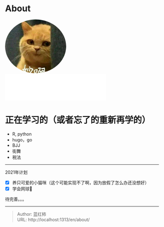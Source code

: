 # About

<img src="/author.jpg" alt="博客蓝红柿的头像" class="img_avatar" width="200px" style="border-radius:100%">

<iframe frameborder="no" border="0" marginwidth="0" marginheight="0" width=330 height=86 src="//music.163.com/outchain/player?type=2&id=1698603&auto=1&height=66"></iframe>

# 正在学习的（或者忘了的重新再学的）
* R, python
* hugo，go
* BJJ
* 街舞
* 税法

---

2021年计划

- [x] 养只可爱的小猫咪（这个可能实现不了啊，因为放假了怎么办还没想好）
- [x] 学会网球🎾

待完善。。。

---

> Author: 蓝红柿  
> URL: http://localhost:1313/en/about/  

